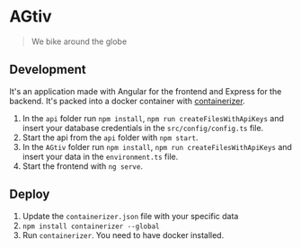 # AGtiv
> We bike around the globe

## Development
It's an application made with Angular for the frontend and Express for the backend. It's packed into a docker container with [containerizer](https://github.com/hrueger/containerizer).

1. In the `api` folder run `npm install`, `npm run createFilesWithApiKeys` and insert your database credentials in the `src/config/config.ts` file.
1. Start the api from the `api` folder with `npm start`.
1. In the `AGtiv` folder run `npm install`, `npm run createFilesWithApiKeys` and insert your data in the `environment.ts` file.
1. Start the frontend with `ng serve`.

## Deploy
1. Update the `containerizer.json` file with your specific data
1. `npm install containerizer --global`
1. Run `containerizer`. You need to have docker installed.